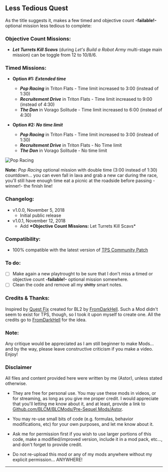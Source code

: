 ## Less Tedious Quest

As the title suggests it, makes a few timed and objective count __-failable!-__ optional mission less tedious to complete:

### Objective Count Missions:

- __*Let Turrets Kill Scavs*__ (during *Let's Build a Robot Army* multi-stage main mission) can be toggle from 12 to 10/8/6.
  

### Timed Missions:

- __Option #1: *Extended time*__
  - __*Pop Racing*__ in Triton Flats - Time limit increased to 3:00 (instead of 1:30)
  - __*Recruitement Drive*__ in Triton Flats - Time limit increased to 9:00 (instead of 4:30)
  - __*The Don*__ in Vorago Solitude - Time limit increased to 6:00 (instead of 4:30)

- __Option #2: *No time limit*__
  - __*Pop Racing*__ in Triton Flats - Time limit increased to 3:00 (instead of 1:30)
  - __*Recruitement Drive*__ in Triton Flats - No Time limit 
  - __*The Don*__ in Vorago Solitude - No time limit 

![Pop Racing](https://imgur.com/UxQuyBN.jpeg "Don't worry guys... even if my screen capture show French text, my mods are in English")

__Note:__ *Pop Racing* optional mission with double time (3:00 instead of 1:30) countdown... you can even fall in lava and grab a new car during the race, you'll still have enough time eat a picnic at the roadside before passing -winner!- the finish line!



### Changelog:
- v1.0.0, November 5, 2018
  - Initial public release
- v1.0.1, November 12, 2018
  - Add __*Objective Count Missions:__ Let Turrets Kill Scavs*

### Compatibility:

- 100% compatible with the latest version of [TPS Community Patch](https://github.com/BLCM/BLCMods/tree/master/Pre%20Sequel%20Mods/Community%20Patch)

### To do:

- [ ] Make again a new playtrought to be sure that I don't miss a timed or objective count __-failable!-__ optional mission somewhere.
- [ ] Clean the code and remove all my ~~shitty~~ smart notes.

### Credits & Thanks:

Inspired by [Quest Fix](https://github.com/BLCM/BLCMods/blob/master/Borderlands%202%20mods/FromDarkHell/Quest%20Changes/QuestFix.txt) created for BL2 by [FromDarkHell](https://github.com/BLCM/BLCMods/tree/master/Borderlands%202%20mods/FromDarkHell). Such a Mod didn't seem to exist for TPS, though, so I took it upon myself to create one. All the credits go to [FromDarkHell](https://github.com/BLCM/BLCMods/tree/master/Borderlands%202%20mods/FromDarkHell) for the idea.
  
### Note: 

Any critique would be appreciated as I am still beginner to make Mods... and by the way, please leave constructive criticism if you make a video. 
Enjoy!

### Disclaimer

All files and content provided here were written by me (Astor), unless stated otherwise.

- They are free for personal use. You may use these mods in videos, or for streaming, as long as you give me proper credit. I would appreciate that you'll letting me know about it, and at least, provide a link to [Github.com/BLCM/BLCMods/Pre-Sequel Mods/Astor](https://github.com/BLCM/BLCMods/tree/master/Pre%20Sequel%20Mods/Astor).

- You may re-use small bits of code (e.g. formulas, behavior modifications, etc) for your own purposes, and let me know about it. 

- Ask me for permission first if you wish to use larger portions of this code, make a modified/improved version, include it in a mod pack, etc..., and don't forget to provide credit.

- Do not re-upload this mod or any of my mods anywhere without my explicit permission... ANYWHERE!

* * * * *



